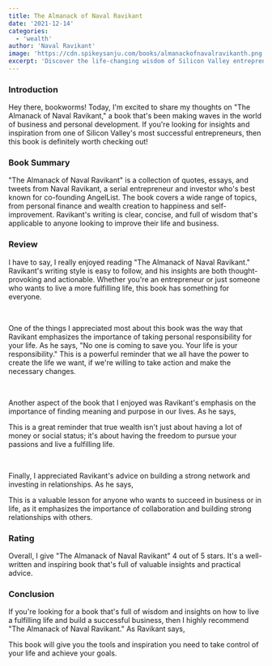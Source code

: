 ```yaml
---
title: The Almanack of Naval Ravikant
date: '2021-12-14'
categories:
  - 'wealth'
author: 'Naval Ravikant'
image: 'https://cdn.spikeysanju.com/books/almanackofnavalravikanth.png'
excerpt: 'Discover the life-changing wisdom of Silicon Valley entrepreneur Naval Ravikant in The Almanack of Naval Ravikant.Learn how to take control of your life, build meaningful relationships, and achieve true wealth. Get inspired and start living your best life today!'
---
```


<script lang="ts">
	import Quote from '$lib/components/quote/Quote.svelte';
</script>

### Introduction

Hey there, bookworms! Today, I'm excited to share my thoughts on "The Almanack of Naval Ravikant," a book that's been making waves in the world of business and personal development. If you're looking for insights and inspiration from one of Silicon Valley's most successful entrepreneurs, then this book is definitely worth checking out!

### Book Summary

"The Almanack of Naval Ravikant" is a collection of quotes, essays, and tweets from Naval Ravikant, a serial entrepreneur and investor who's best known for co-founding AngelList. The book covers a wide range of topics, from personal finance and wealth creation to happiness and self-improvement. Ravikant's writing is clear, concise, and full of wisdom that's applicable to anyone looking to improve their life and business.

### Review

I have to say, I really enjoyed reading "The Almanack of Naval Ravikant." Ravikant's writing style is easy to follow, and his insights are both thought-provoking and actionable. Whether you're an entrepreneur or just someone who wants to live a more fulfilling life, this book has something for everyone.

<br/>

One of the things I appreciated most about this book was the way that Ravikant emphasizes the importance of taking personal responsibility for your life. As he says, "No one is coming to save you. Your life is your responsibility." This is a powerful reminder that we all have the power to create the life we want, if we're willing to take action and make the necessary changes.

<br/>

Another aspect of the book that I enjoyed was Ravikant's emphasis on the importance of finding meaning and purpose in our lives. As he says,

<Quote
    		quote="Seek wealth, not money or status. Wealth is having assets that earn while you sleep. Money is how we transfer time and wealth. Status is your place in the social hierarchy."
    		author="Naval Ravikant"
    		bgColor="bg-gray-900"
    		textColor="text-white"
    		shadowColor="shadow-gray-900/20"
    	/>

This is a great reminder that true wealth isn't just about having a lot of money or social status; it's about having the freedom to pursue your passions and live a fulfilling life.

<br/>

Finally, I appreciated Ravikant's advice on building a strong network and investing in relationships. As he says,
<Quote
    		quote="The most important thing you can do to be successful is to be part of a great team."
    		author="Naval Ravikant"
    		bgColor="bg-gray-900"
    		textColor="text-white"
    		shadowColor="shadow-gray-900/20"
    	/>

This is a valuable lesson for anyone who wants to succeed in business or in life, as it emphasizes the importance of collaboration and building strong relationships with others.

### Rating

Overall, I give "The Almanack of Naval Ravikant" 4 out of 5 stars. It's a well-written and inspiring book that's full of valuable insights and practical advice.

### Conclusion

If you're looking for a book that's full of wisdom and insights on how to live a fulfilling life and build a successful business, then I highly recommend "The Almanack of Naval Ravikant." As Ravikant says,

<Quote
    		quote="Choose yourself. Don't wait for someone else to pick you."
    		author="Naval Ravikant"
    		bgColor="bg-gray-900"
    		textColor="text-white"
    		shadowColor="shadow-gray-900/20"
    	/>

This book will give you the tools and inspiration you need to take control of your life and achieve your goals.
<br/>
